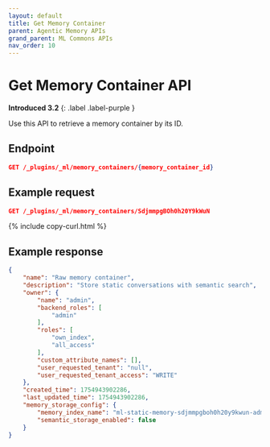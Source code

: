 ```yaml
---
layout: default
title: Get Memory Container
parent: Agentic Memory APIs
grand_parent: ML Commons APIs
nav_order: 10
---
```


# Get Memory Container API
**Introduced 3.2**
{: .label .label-purple }

Use this API to retrieve a memory container by its ID.

## Endpoint

```json
GET /_plugins/_ml/memory_containers/{memory_container_id}
```

## Example request

```json
GET /_plugins/_ml/memory_containers/SdjmmpgBOh0h20Y9kWuN
```
{% include copy-curl.html %}

## Example response

```json
{
    "name": "Raw memory container",
    "description": "Store static conversations with semantic search",
    "owner": {
        "name": "admin",
        "backend_roles": [
            "admin"
        ],
        "roles": [
            "own_index",
            "all_access"
        ],
        "custom_attribute_names": [],
        "user_requested_tenant": "null",
        "user_requested_tenant_access": "WRITE"
    },
    "created_time": 1754943902286,
    "last_updated_time": 1754943902286,
    "memory_storage_config": {
        "memory_index_name": "ml-static-memory-sdjmmpgboh0h20y9kwun-admin",
        "semantic_storage_enabled": false
    }
}
```